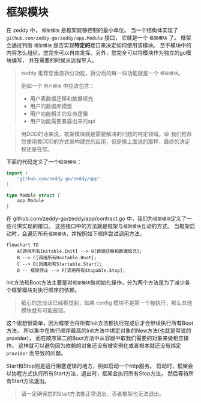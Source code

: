 # 框架模块

在 zeddy 中， `框架模块` 是框架能够控制的最小单位。 
当一个结构体实现了 `github.com/zeddy-go/zeddy/app.Module` 接口， 它就是一个 `框架模块` 了。 
框架会通过判断 `框架模块` 是否实现**特定的**接口来决定如何使用该模块。 
至于模块中的内容怎么组织，您完全可以自由发挥。另外，您完全可以将模块作为独立的go模块编写，
并在需要的时候从远程导入。

> zeddy 推荐您垂直拆分功能，拆分后的每一块功能就是一个 `框架模块`。 
> 
> 例如一个 `用户模块` 中应该包含：
> * 用户表数据迁移和数据填充
> * 用户的数据库模型
> * 用户功能相关的业务逻辑
> * 用户功能需要暴露出来的api

> 用DDD的话来说，框架模块就是需要解决的问题的特定领域。:smile:
    我们推荐您使用类DDD的方式来构建您的应用，但是像上面说的那样，最终的决定权还是在您。

下面的代码定义了一个`框架模块`：
```go
import (
    "github.com/zeddy-go/zeddy/app"
)

type Module struct {
	app.Module
}
```
在 github.com/zeddy-go/zeddy/app/contract.go 中，我们为`框架模块`定义了一些可供实现的接口。
这些接口中的方法就是框架与`框架模块`互动的方式。
当框架启动时，会遍历所有`框架模块`，并按照如下顺序尝试调用方法。
```mermaid
flowchart TD
    A[调用所有Initable.Init] --> B[数据迁移和数据填充];
    B --> C[调用所有Bootable.Boot];
    C --> D[调用所有Startable.Start];
    D -- 框架停止 --> F[调用所有Stopable.Stop];
```
Init方法和Boot方法主要是对`框架模块`做初始化操作，分为两个方法是为了减少各个框架模块对执行顺序的依赖。
> 细心的您应该已经察觉到，如果 config 模块不是第一个被执行，那么其他模块就有可能报错。

这个思想很简单，因为框架会将所有Init方法都执行完成后才会继续执行所有Boot方法，
所以集中在执行顺序最高的Init方法中绑定对象的New方法(也就是常说的provider)，
而在顺序第二的Boot方法中从容器中取我们需要的对象来做相应操作。
这样就可以避免因为依赖的对象还没有被实例化或者根本就还没有绑定 `provider` 而导致的问题。

Start和Stop则是运行阻塞逻辑的地方，例如启动一个http服务。
启动时，框架会以协程方式执行所有Start方法，退出时，框架会执行所有Stop方法，
然后等待所有Start方法退出。

> 请一定确保您的Start方法能正常退出，否者框架也无法退出。